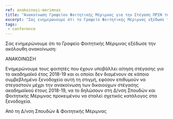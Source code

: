 ```yaml
---
ref: anakoinosi-merimnas
title: "Ανακοίνωση Γραφείου Φοιτητικής Μέριμνας για την Στέγαση ΠΡΙΝ την ανακοίνωση των δικαιούχων 2018-2019"
excerpt: "Σας ενημερώνουμε ότι το Γραφείο Φοιτητικής Μέριμνας εξέδωσε την ακόλουθη ανακοίνωση"
tags:
 - conference
---
```

Σας ενημερώνουμε ότι το Γραφείο Φοιτητικής Μέριμνας εξέδωσε την ακόλουθη ανακοίνωση:

ΑΝΑΚΟΙΝΩΣΗ

Ενημερώνουμε τους φοιτητές που έχουν υποβάλλει αίτηση στέγασης για το ακαδημαϊκό έτος 2018-19 και οι οποίοι δεν διαμένουν σε κάποιο συμβεβλημένο ξενοδοχείο αυτή τη στιγμή, εφόσον επιθυμούν να στεγαστούν μέχρι την ανακοίνωση των δικαιούχων στέγασης ακαδημαϊκού έτους 2018-19, να το δηλώσουν στη Δ/νση Σπουδών και Φοιτητικής Μέριμνας προκειμένου να σταλεί σχετικός κατάλογος στα ξενοδοχεία.

Από τη Δ/νση Σπουδών & Φοιτητικής Μέριμνας
